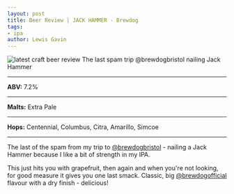 ```yaml
---
layout: post
title: Beer Review | JACK HAMMER - Brewdog
tags:
- ipa
author: Lewis Gavin
---
```


![latest craft beer review The last spam trip @brewdogbristol nailing Jack Hammer](https://www.lewisgavin.co.uk/beermeupplease/images/2018-11-16-the-last-spam-trip-@brewdogbristol---nailing-jack-hammer-i.png)

***
**ABV:** 7.2%

***
**Malts:** Extra Pale

***
**Hops:** Centennial, Columbus, Citra, Amarillo, Simcoe

***

The last of the spam from my trip to [@brewdogbristol](https://instagram.com/brewdogbristol) - nailing a Jack Hammer because I like a bit of strength in my IPA.

This just hits you with grapefruit, then again and when you're not looking, for good measure it gives you one last smack. Classic, big [@brewdogofficial](https://instagram.com/brewdogofficial) flavour with a dry finish - delicious!
